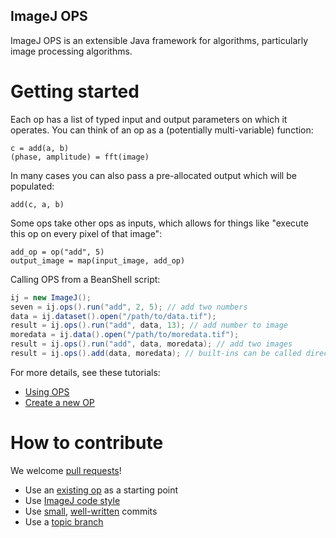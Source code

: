 ImageJ OPS
----------

ImageJ OPS is an extensible Java framework for algorithms, particularly image
processing algorithms.

Getting started
===============

Each op has a list of typed input and output parameters on which it operates.
You can think of an op as a (potentially multi-variable) function:
```
c = add(a, b)
(phase, amplitude) = fft(image)
```

In many cases you can also pass a pre-allocated output which will be populated:
```
add(c, a, b)
```

Some ops take other ops as inputs, which allows for things like "execute this
op on every pixel of that image":
```
add_op = op("add", 5)
output_image = map(input_image, add_op)
```

Calling OPS from a BeanShell script:
```java
ij = new ImageJ();
seven = ij.ops().run("add", 2, 5); // add two numbers
data = ij.dataset().open("/path/to/data.tif");
result = ij.ops().run("add", data, 13); // add number to image
moredata = ij.data().open("/path/to/moredata.tif");
result = ij.ops().run("add", data, moredata); // add two images
result = ij.ops().add(data, moredata); // built-ins can be called directly
```

For more details, see these tutorials:
* [Using OPS](https://github.com/imagej/imagej-tutorials/using-ops)
* [Create a new OP](https://github.com/imagej/imagej-tutorials/create-a-new-op)

How to contribute
=================

We welcome [pull requests](https://help.github.com/articles/using-pull-requests)!
* Use an
  [existing op](https://github.com/imagej/imagej-tutorials/create-a-new-op)
  as a starting point
* Use [ImageJ code style](http://developer.imagej.net/coding-style)
* Use
  [small](https://www.crealytics.de/blog/2010/07/09/5-reasons-keeping-git-commits-small-admin/),
  [well-written](http://tbaggery.com/2008/04/19/a-note-about-git-commit-messages.html)
  commits
* Use a [topic branch](http://fiji.sc/Git_topic_branches)
